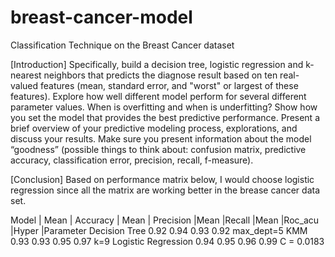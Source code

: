 # breast-cancer-model

Classification Technique on the Breast Cancer dataset

[Introduction]
Specifically, build a decision tree, logistic regression and k-nearest neighbors that predicts the diagnose result based on ten real-valued features (mean, standard error, and "worst" or largest of these features).
Explore how well different model perform for several different parameter values. When is overfitting and when is underfitting? Show how you set the model that provides the best predictive performance.
Present a brief overview of your predictive modeling process, explorations, and discuss your results. Make sure you present information about the model “goodness” (possible things to think about: confusion matrix, predictive accuracy, classification error, precision, recall, f-measure).

[Conclusion]
Based on performance matrix below, I would choose logistic regression since all the matrix are working better in the brease cancer data set.

Model | Mean | Accuracy	| Mean | Precision	|Mean |Recall	|Mean |Roc_acu	|Hyper |Parameter
Decision Tree	0.92	0.94	0.93	0.92	max_dept=5
KMM	0.93	0.93	0.95	0.97	k=9
Logistic Regression	0.94	0.95	0.96	0.99	C = 0.0183
